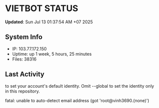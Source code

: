 # VIETBOT STATUS
**Updated**: Sun Jul 13 01:37:54 AM +07 2025

## System Info
- IP: 103.77.172.150
- Uptime: up 1 week, 5 hours, 25 minutes
- Files: 38316

## Last Activity

to set your account's default identity.
Omit --global to set the identity only in this repository.

fatal: unable to auto-detect email address (got 'root@vinh3690.(none)')
